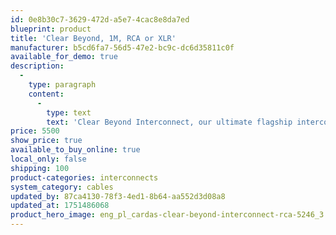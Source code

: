 ```yaml
---
id: 0e8b30c7-3629-472d-a5e7-4cac8e8da7ed
blueprint: product
title: 'Clear Beyond, 1M, RCA or XLR'
manufacturer: b5cd6fa7-56d5-47e2-bc9c-dc6d35811c0f
available_for_demo: true
description:
  -
    type: paragraph
    content:
      -
        type: text
        text: 'Clear Beyond Interconnect, our ultimate flagship interconnect and a marvel of modern cable design, features our most advanced Matched Propagation Conductors. Clear Beyond Interconnect brings noteworthy improvements in spatial imaging, dynamics, and low frequency impact while retaining the classic Cardas musicality. Clear Beyond Interconnect builds on over 30 years of Cardas Audio’s relentless dedication to the perfection of high performance cables. Superior shielding and advanced air-tube suspension geometry result in an O.D. of .511”, which necessitates the use of our XRCA 13 adaptor for single-ended termination, and a re-designed CG XLR for balanced cables. More than anything, Clear Beyond Interconnect is musical. Tonal balance is completely neutral with unsurpassed speed and transparency. Each pair is made to order and hand terminated only by our senior technicians.'
price: 5500
show_price: true
available_to_buy_online: true
local_only: false
shipping: 100
product-categories: interconnects
system_category: cables
updated_by: 87ca4130-78f3-4ed1-8b64-aa552d3d08a8
updated_at: 1751486068
product_hero_image: eng_pl_cardas-clear-beyond-interconnect-rca-5246_3.jpg
---
```

